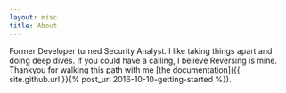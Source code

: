 ```yaml
---
layout: misc
title: About
---
```


Former Developer turned Security Analyst.  I like taking things apart and doing deep dives.  If you could have a calling, I believe Reversing is mine.  Thankyou for walking this path with me [the documentation]({{ site.github.url }}{% post_url 2016-10-10-getting-started %}).
